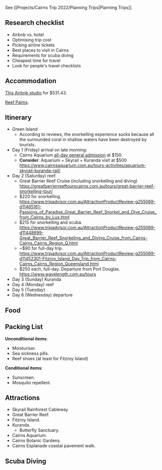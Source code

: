 
See [[Projects/Cairns Trip 2022/Planning Trips|Planning Trips]].

## Research checklist
- Airbnb vs. hotel
- Optimising trip cost
- Picking airline tickets
- Best places to visit in Cairns
- Requirements for scuba diving
- Cheapest time for travel
- Look for people's travel checklists

## Accommodation
[This Airbnb studio](https://www.airbnb.com.au/rooms/54151823?adults=3&location=Cairns%2C%20Queensland&check_in=2022-10-21&check_out=2022-10-26&federated_search_id=8c776150-214c-415b-a3af-cdc2e25dff0f&source_impression_id=p3_1663312081_bQ%2F1XIHXA2EENLBP) for $531.43.

[Reef Palms](https://www.booking.com/hotel/au/reef-palms.en-gb.html?aid=356980&label=gog235jc-1FCAMoD0IGY2Fpcm5zSDNYA2gPiAEBmAEJuAEZyAEM2AEB6AEB-AEMiAIBqAIDuALKmJCZBsACAdICJDMwMzY5MzkzLTY3YWMtNGNjMy1iYzg2LTJiMzkwOWU5M2VmYtgCBuACAQ&sid=650b067686648c20ce8198bbd2218209&atlas_src=hp_iw_btn&checkin=2022-10-21&checkout=2022-10-26&dist=0&group_adults=3&group_children=0&no_rooms=1&sb_price_type=total&srepoch=1663307756&srpvid=32eb28ac4ecc01d6&type=total&req_children=0&req_adults=3&hp_refreshed_with_new_dates=1&activeTab=main#map_closed).

## Itinerary
- Green Island
    - According to reviews, the snorkelling experience sucks because all the surrounded coral in shallow waters have been destroyed by tourists.
- Day 1 (Friday) arrival on late morning:
    - Cairns Aquarium [all-day general admission](https://www.cairnsaquarium.com.au/general-admission/) at $150.
    - **Consider**: Aquarium + Skyrail + Kuranda visit at $500 https://www.cairnsaquarium.com.au/tours-activities/aquarium-skyrail-kuranda-rail/
- Day 2 (Saturday) reef:
    - Great Barrier Reef Cruise (including snorkelling and diving) https://greatbarrierreeftourscairns.com.au/tours/great-barrier-reef-snorkelling-tour/
    - $220 for snorkelling. https://www.tripadvisor.com.au/AttractionProductReview-g255069-d11465161-Passions_of_Paradise_Great_Barrier_Reef_Snorkel_and_Dive_Cruise_from_Cairns_by_Lux.html
    - $215 for snorkelling and scuba. https://www.tripadvisor.com.au/AttractionProductReview-g255069-d11448699-Great_Barrier_Reef_Snorkeling_and_Diving_Cruise_from_Cairns-Cairns_Cairns_Region_Q.html
    - ~$90 for full-day trip. https://www.tripadvisor.com.au/AttractionProductReview-g255069-d11452301-Fitzroy_Island_Day_Trip_from_Cairns-Cairns_Cairns_Region_Queensland.html
    - $250 each, full-day. Departure from Port Douglas. https://www.wavelength.com.au/tours
- Day 3 (Sunday) Kuranda
- Day 4 (Monday) reef
- Day 5 (Tuesday)
- Day 6 (Wednesday) departure

## Food

## Packing List
**Unconditional items**:
- Moisturiser.
- Sea sickness pills.
- Reef shoes (at least for Fitzroy Island)

**Conditional items**:
- Sunscreen.
- Mosquito repellent.

## Attractions
- Skyrail Rainforest Cableway
- Great Barrier Reef.
- Fitzroy Island.
- Kuranda.
    - Butterfly Sanctuary.
- Cairns Aquarium.
- Cairns Botanic Gardens.
- Cairns Esplanade coastal pavement walk.

## Scuba Diving

